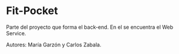 # Fit-Pocket

Parte del proyecto que forma el back-end. En el se encuentra el Web Service.

Autores: María Garzón y Carlos Zabala.
